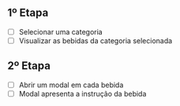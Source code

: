 ## 1º Etapa

- [ ] Selecionar uma categoria
- [ ] Visualizar as bebidas da categoria selecionada

## 2º Etapa

- [ ] Abrir um modal em cada bebida
- [ ] Modal apresenta a instrução da bebida
